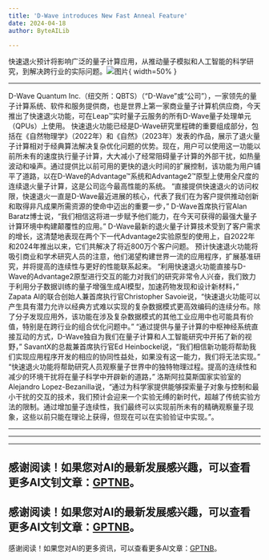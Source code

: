 ```yaml
---
title: 'D-Wave introduces New Fast Anneal Feature'
date: 2024-04-18
author: ByteAILib

---
```


快速退火预计将影响广泛的量子计算应用，从推动量子模拟和人工智能的科学研究，到解决跨行业的实际问题。![图片](https://ai-techpark.com/wp-content/uploads/2020/06/Buyer-Guide-500x281-1.jpg){ width=50% }

---

D-Wave Quantum Inc.（纽交所：QBTS）（“D-Wave”或“公司”），一家领先的量子计算系统、软件和服务提供商，也是世界上第一家商业量子计算机供应商，今天推出了快速退火功能，可在Leap™实时量子云服务的所有D-Wave量子处理单元（QPUs）上使用。
快速退火功能已经是D-Wave研究里程碑的重要组成部分，包括在《自然物理学》（2022年）和《自然》（2023年）发表的作品，展示了退火量子计算相对于经典算法解决复杂优化问题的优势。现在，用户可以使用这一功能以前所未有的速度执行量子计算，大大减小了经常阻碍量子计算的外部干扰，如热量波动和噪声。通过提供比以前可用的更快的退火时间的扩展控制，该功能为用户铺平了道路，以在D-Wave的Advantage™系统和Advantage2™原型上使用全尺度的连续退火量子计算，这是公司迄今最高性能的系统。
“直接提供快速退火的访问权限，快速退火一直是D-Wave最近进展的核心，代表了我们在为客户提供推动创新和取得非凡成果所需资源的使命中迈出的重要一步，” D-Wave首席执行官Alan Baratz博士说，“我们相信这将进一步赋予他们能力，在今天可获得的最强大量子计算环境中构建颠覆性的应用。”
D-Wave最新的退火量子计算技术受到了客户需求的增长，这清楚地表现在两个下一代Advantage2实验原型的使用上，自2022年和2024年推出以来，它们共解决了将近800万个客户问题。
预计快速退火功能将吸引商业和学术研究人员的注意，他们渴望构建世界一流的应用程序，扩展基准研究，并将提高的连续性与更好的性能联系起来。
“利用快速退火功能直接与D-Wave的Advantage2原型进行交互的能力对我们的研究非常令人兴奋，我们致力于利用分子数据训练的量子增强生成AI模型，加速药物发现和设计新材料，” Zapata AI的联合创始人兼首席执行官Christopher Savoie说，“快速退火功能可以产生具有潜力允许以经典方式难以实现的复杂数据模式更高效编码的连续分布。除了分子发现应用外，该功能在涉及复杂数据模式的其他工业应用中也可能具有价值，特别是在跨行业的组合优化问题中。”
“通过提供与量子计算的中枢神经系统直接互动的方式，D-Wave独自为我们在量子计算和人工智能研究中开拓了新的视野，” SavantX的总裁兼首席执行官Ed Heinbockel说，“我们相信新功能将帮助我们实现应用程序开发的相应的协同性益处，如果没有这一能力，我们将无法实现。”
“快速退火功能将帮助研究人员观察量子世界中的独特物理过程。提高的连续性和减少的环境干扰将在量子科学中开辟新的道路，” 洛斯阿拉莫斯国家实验室的Alejandro Lopez-Bezanilla说，“通过为科学家提供能够探索量子对象与控制和最小干扰的交互的技术，我们预计会迎来一个实验无缚的新时代，超越了传统实验方法的限制。通过增加量子连续性，我们最终可以实现前所未有的精确观察量子现象，这些以前只能在理论上获得，但现在可以在实验验证中实现。”。

---
---

---
感谢阅读！如果您对AI的最新发展感兴趣，可以查看更多AI文钊文章：[GPTNB](https://gptnb.com)。
---
感谢阅读！如果您对AI的最新发展感兴趣，可以查看更多AI文钊文章：[GPTNB](https://gptnb.com)。
---
感谢阅读！如果您对AI的更多资讯，可以查看更多AI文章：[GPTNB](https://gptnb.com)。